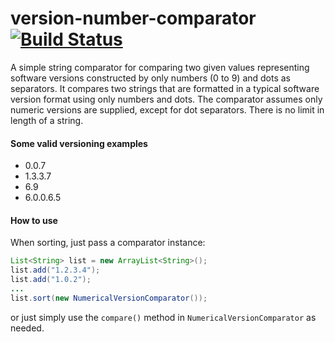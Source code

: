 # version-number-comparator [![Build Status](https://travis-ci.org/farbodsafaei/version-number-comparator.svg?branch=master)](https://travis-ci.org/farbodsafaei/version-number-comparator)

A simple string comparator for comparing two given values representing software versions constructed by only numbers (0 to 9) and dots as separators. It compares two strings that are formatted in a typical software version format using only numbers and dots. 
The comparator assumes only numeric versions are supplied, except for dot separators.
There is no limit in length of a string.

#### Some valid versioning examples
- 0.0.7
- 1.3.3.7
- 6.9
- 6.0.0.6.5

#### How to use
When sorting, just pass a comparator instance:
```java
List<String> list = new ArrayList<String>();
list.add("1.2.3.4");
list.add("1.0.2");
...
list.sort(new NumericalVersionComparator());
```
or just simply use the ```compare()``` method in ```NumericalVersionComparator``` as needed.
